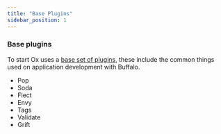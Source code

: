 ```yaml
---
title: "Base Plugins"
sidebar_position: 1 
---
```


### Base plugins

To start Ox uses a [base set of plugins](https://github.com/wawandco/ox/blob/da3802e39c839864827d693f0fa6c2339626b0cb/tools/tools.go#L44), these include the common things used on application development with Buffalo.

- Pop
- Soda
- Flect
- Envy
- Tags
- Validate
- Grift